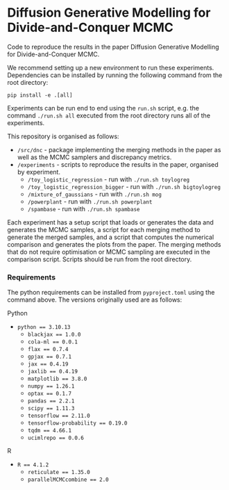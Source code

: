 # Diffusion Generative Modelling for Divide-and-Conquer MCMC

Code to reproduce the results in the paper Diffusion Generative Modelling for
Divide-and-Conquer MCMC.

We recommend setting up a new environment to run these experiments. Dependencies can be installed by running the following command from the root directory:

`pip install -e .[all]`

Experiments can be run end to end using the `run.sh` script, e.g. the command `./run.sh all` executed from the root directory runs all of the experiments.

This repository is organised as follows:

- `/src/dnc` - package implementing the merging methods in the paper as well as the MCMC samplers and discrepancy metrics.
- `/experiments` - scripts to reproduce the results in the paper, organised by experiment. 
  - `/toy_logistic_regression` - run with `./run.sh toylogreg`
  - `/toy_logistic_regression_bigger` - run with `./run.sh bigtoylogreg`
  - `/mixture_of_gaussians` - run with `./run.sh mog`
  - `/powerplant` - run with `./run.sh powerplant`
  - `/spambase` - run with `./run.sh spambase`
  
Each experiment has a setup script that loads or generates the data and generates the MCMC samples, a script for each merging method to generate the merged samples, and a script that computes the numerical comparison and generates the plots from the paper. The merging methods that do not require optimisation or MCMC sampling are executed in the comparison script. Scripts should be run from the root directory.
    

### Requirements

The python requirements can be installed from `pyproject.toml` using the command above. The versions originally used are as follows:

Python

- `python == 3.10.13`
  - `blackjax == 1.0.0`
  - `cola-ml == 0.0.1`
  - `flax == 0.7.4`
  - `gpjax == 0.7.1`
  - `jax == 0.4.19`
  - `jaxlib == 0.4.19`
  - `matplotlib == 3.8.0`
  - `numpy == 1.26.1`
  - `optax == 0.1.7`
  - `pandas == 2.2.1`
  - `scipy == 1.11.3`
  - `tensorflow == 2.11.0`
  - `tensorflow-probability == 0.19.0`
  - `tqdm == 4.66.1`
  - `ucimlrepo == 0.0.6`

R

- `R == 4.1.2`
    - `reticulate == 1.35.0`
    - `parallelMCMCcombine == 2.0`
